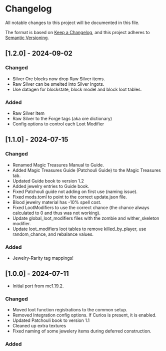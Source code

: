 # Changelog

All notable changes to this project will be documented in this file.

The format is based on [Keep a Changelog](https://keepachangelog.com/en/1.0.0/),
and this project adheres to [Semantic Versioning](https://semver.org/spec/v2.0.0.html).

## [1.2.0] - 2024-09-02

### Changed
- Silver Ore blocks now drop Raw Silver items.
- Raw Silver can be smelted into Silver Ingots.
- Use datagen for blockstate, block model and block loot tables.

### Added
- Raw Silver Item
- Raw Silver to the Forge tags (aka ore dictionary)
- Config options to control each Loot Modifier

## [1.1.0] - 2024-07-15

### Changed
- Renamed Magic Treasures Manual to Guide.
- Added Magic Treasures Guide (Patchouli Guide) to the Magic Treasures tab.
- Updated Guide book to version 1.2
- Added jewelry entries to Guide book.
- Fixed Patchouli guide not adding on first use (naming issue).
- Fixed mods.toml to point to the correct update.json file.
- Blood jewelry material has -10% spell cost.
- Fixed LootModifiers to use the correct chance (the chance always calculated to 0 and thus was not working).
- Update global_loot_modifiers files with the zombie and wither_skeleton modifier.
- Update loot_modifiers loot tables to remove killed_by_player, use random_chance, and rebalance values.

### Added
- Jewelry-Rarity tag mappings!

## [1.0.0] - 2024-07-11

- Initial port from mc1.19.2.

### Changed
- Moved loot function registrations to the common setup.
- Removed Integration config options. If Curios is present, it is enabled.
- Updated Patchouli book to version 1.1
- Cleaned up extra textures
- Fixed naming of some jewelery items during deferred construction.

### Added
